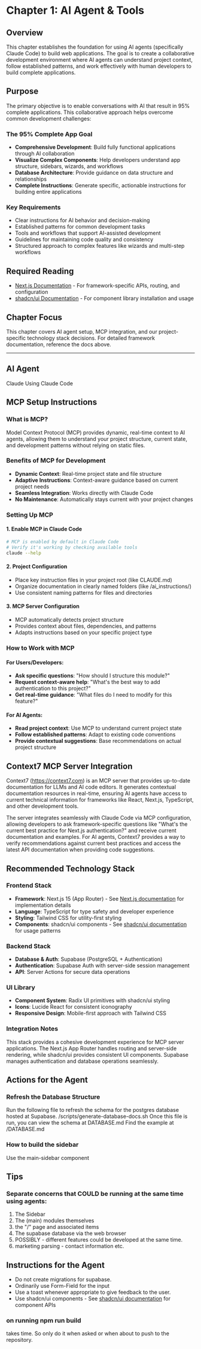 # Chapter 1: AI Agent & Tools

## Overview

This chapter establishes the foundation for using AI agents (specifically Claude Code) to build web applications. The goal is to create a collaborative development environment where AI agents can understand project context, follow established patterns, and work effectively with human developers to build complete applications.

## Purpose

The primary objective is to enable conversations with AI that result in 95% complete applications. This collaborative approach helps overcome common development challenges:

### The 95% Complete App Goal
- **Comprehensive Development**: Build fully functional applications through AI collaboration
- **Visualize Complex Components**: Help developers understand app structure, sidebars, wizards, and workflows
- **Database Architecture**: Provide guidance on data structure and relationships
- **Complete Instructions**: Generate specific, actionable instructions for building entire applications

### Key Requirements
- Clear instructions for AI behavior and decision-making
- Established patterns for common development tasks
- Tools and workflows that support AI-assisted development
- Guidelines for maintaining code quality and consistency
- Structured approach to complex features like wizards and multi-step workflows

## Required Reading

- [Next.js Documentation](../docs/nextjs/) - For framework-specific APIs, routing, and configuration
- [shadcn/ui Documentation](../docs/shadcn/) - For component library installation and usage

## Chapter Focus

This chapter covers AI agent setup, MCP integration, and our project-specific technology stack decisions. For detailed framework documentation, reference the docs above.

---

## AI Agent
Claude
Using Claude Code

## MCP Setup Instructions

### What is MCP?
Model Context Protocol (MCP) provides dynamic, real-time context to AI agents, allowing them to understand your project structure, current state, and development patterns without relying on static files.

### Benefits of MCP for Development
- **Dynamic Context**: Real-time project state and file structure
- **Adaptive Instructions**: Context-aware guidance based on current project needs
- **Seamless Integration**: Works directly with Claude Code
- **No Maintenance**: Automatically stays current with your project changes

### Setting Up MCP

#### 1. **Enable MCP in Claude Code**
```bash
# MCP is enabled by default in Claude Code
# Verify it's working by checking available tools
claude --help
```

#### 2. **Project Configuration**
- Place key instruction files in your project root (like CLAUDE.md)
- Organize documentation in clearly named folders (like /ai_instructions/)
- Use consistent naming patterns for files and directories

#### 3. **MCP Server Configuration**
- MCP automatically detects project structure
- Provides context about files, dependencies, and patterns
- Adapts instructions based on your specific project type

### How to Work with MCP

#### For Users/Developers:
- **Ask specific questions**: "How should I structure this module?"
- **Request context-aware help**: "What's the best way to add authentication to this project?"
- **Get real-time guidance**: "What files do I need to modify for this feature?"

#### For AI Agents:
- **Read project context**: Use MCP to understand current project state
- **Follow established patterns**: Adapt to existing code conventions
- **Provide contextual suggestions**: Base recommendations on actual project structure

## Context7 MCP Server Integration

Context7 (https://context7.com) is an MCP server that provides up-to-date documentation for LLMs and AI code editors. It generates contextual documentation resources in real-time, ensuring AI agents have access to current technical information for frameworks like React, Next.js, TypeScript, and other development tools.

The server integrates seamlessly with Claude Code via MCP configuration, allowing developers to ask framework-specific questions like "What's the current best practice for Next.js authentication?" and receive current documentation and examples. For AI agents, Context7 provides a way to verify recommendations against current best practices and access the latest API documentation when providing code suggestions.

## Recommended Technology Stack

### Frontend Stack
- **Framework**: Next.js 15 (App Router) - See [Next.js documentation](../docs/nextjs/) for implementation details
- **Language**: TypeScript for type safety and developer experience
- **Styling**: Tailwind CSS for utility-first styling
- **Components**: shadcn/ui components - See [shadcn/ui documentation](../docs/shadcn/) for usage patterns

### Backend Stack
- **Database & Auth**: Supabase (PostgreSQL + Authentication)
- **Authentication**: Supabase Auth with server-side session management
- **API**: Server Actions for secure data operations

### UI Library
- **Component System**: Radix UI primitives with shadcn/ui styling
- **Icons**: Lucide React for consistent iconography
- **Responsive Design**: Mobile-first approach with Tailwind CSS

### Integration Notes
This stack provides a cohesive development experience for MCP server applications. The Next.js App Router handles routing and server-side rendering, while shadcn/ui provides consistent UI components. Supabase manages authentication and database operations seamlessly.

## Actions for the Agent

### Refresh the Database Structure
Run the following file to refresh the schema for the postgres database hosted at Supabase.
/scripts/generate-database-docs.sh
Once this file is run, you can view the schema at DATABASE.md
Find the example at /DATABASE.md

### How to build the sidebar
Use the main-sidebar component

## Tips
### Separate concerns that COULD be running at the same time using agents:

1. The Sidebar
2. The (main) modules themselves
3. the "/" page and associated items
4. The supabase database via the web browser
5. POSSIBLY - different features could be developed at the same time.
6. marketing parsing - contact information etc.

## Instructions for the Agent
- Do not create migrations for supabase.  
- Ordinarily use Form-Field for the input 
- Use a toast whenever appropriate to give feedback to the user.  
- Use shadcn/ui components - See [shadcn/ui documentation](../docs/shadcn/) for component APIs

### on running npm run build
takes time.  So only do it when asked or when about to push to the repository.

